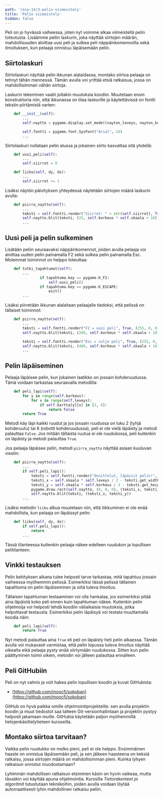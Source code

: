 ```yaml
---
path: '/osa-14/3-pelin-viimeistely'
title: 'Pelin viimeistely'
hidden: false
---
```


Peli on jo hyvässä vaiheessa, joten nyt voimme alkaa viimeistellä pelin toteutusta. Lisäämme peliin laskurin, joka näyttää siirtojen määrän, mahdollisuuden aloittaa uusi peli ja sulkea peli näppäinkomennoilla sekä ilmoituksen, kun pelaaja onnistuu läpäisemään pelin.

## Siirtolaskuri

Siirtolaskuri näyttää pelin ikkunan alalaidassa, montako siirtoa pelaaja on tehnyt tähän mennessä. Tämän avulla voi yrittää etsiä ratkaisua, jossa on mahdollisimman vähän siirtoja.

Laskurin tekeminen vaatii joitakin muutoksia koodiin. Muutetaan ensin konstruktoria niin, että ikkunassa on tilaa laskurille ja käytettävissä on fontti tekstin piirtämistä varten:

```python
    def __init__(self):
        ...
        self.naytto = pygame.display.set_mode((nayton_leveys, nayton_korkeus + self.skaala))

        self.fontti = pygame.font.SysFont("Arial", 24)
        ...
```

Siirtolaskuri nollataan pelin alussa ja jokainen siirto kasvattaa sitä yhdellä:

```python
    def uusi_peli(self):
        ...
        self.siirrot = 0
```

```python
    def liiku(self, dy, dx):
        ...
        self.siirrot += 1

```

Lisäksi näytön päivityksen yhteydessä näytetään siirtojen määrä laskurin avulla:

```python
    def piirra_naytto(self):
        ...
        teksti = self.fontti.render("Siirrot: " + str(self.siirrot), True, (255, 0, 0))
        self.naytto.blit(teksti, (25, self.korkeus * self.skaala + 10))
        ...
```

## Uusi peli ja pelin sulkeminen

Lisätään peliin seuraavaksi näppäinkomennot, joiden avulla pelaaja voi aloittaa uuden pelin painamalla F2 sekä sulkea pelin painamalla Esc. Molemmat toiminnot on helppo toteuttaa:

```python
    def tutki_tapahtumat(self):
        ...
                if tapahtuma.key == pygame.K_F2:
                    self.uusi_peli()
                if tapahtuma.key == pygame.K_ESCAPE:
                    exit()
        ...
```

Lisäksi piirretään ikkunan alalaitaan pelaajalle tiedoksi, että pelissä on tällaiset toiminnot:

```python
    def piirra_naytto(self):
        ...
        teksti = self.fontti.render("F2 = uusi peli", True, (255, 0, 0))
        self.naytto.blit(teksti, (200, self.korkeus * self.skaala + 10))

        teksti = self.fontti.render("Esc = sulje peli", True, (255, 0, 0))
        self.naytto.blit(teksti, (400, self.korkeus * self.skaala + 10))
        ...
```

## Pelin läpäiseminen

Pelaaja läpäisee pelin, kun jokainen laatikko on jossain kohderuudussa. Tämä voidaan tarkastaa seuraavalla metodilla:

```python
    def peli_lapi(self):
        for y in range(self.korkeus):
            for x in range(self.leveys):
                if self.kartta[y][x] in [2, 6]:
                    return False
        return True
```

Metodi käy läpi kaikki ruudut ja jos jossain ruudussa on luku 2 (tyhjä kohderuutu) tai 6 (robotti kohderuudussa), peli ei ole vielä läpäisty ja metodi palauttaa `False`. Jos mitään tällaista ruutua ei ole ruudukossa, peli kuitenkin on läpäisty ja metodi palauttaa `True`.

Jos pelaaja läpäisee pelin, metodi `piirra_naytto` näyttää asiaan kuuluvan viestin:

```python
    def piirra_naytto(self):
        ...
        if self.peli_lapi():
            teksti = self.fontti.render("Onnittelut, läpäisit pelin!", True, (255, 0, 0))
            teksti_x = self.skaala * self.leveys / 2 - teksti.get_width() / 2
            teksti_y = self.skaala * self.korkeus / 2 - teksti.get_height() / 2
            pygame.draw.rect(self.naytto, (0, 0, 0), (teksti_x, teksti_y, teksti.get_width(), teksti.get_height()))
            self.naytto.blit(teksti, (teksti_x, teksti_y))
        ...
```

Lisäksi metodin `liiku` alkua muutetaan niin, että liikkuminen ei ole enää mahdollista, kun pelaaja on läpäissyt pelin:

```python
    def liiku(self, dy, dx):
        if self.peli_lapi():
            return
        ...
```

Tässä tilanteessa kuitenkin pelaaja näkee edelleen ruudukon ja lopullisen pelitilanteen.

## Vinkki testauksen

Pelin kehityksen aikana tulee helposti tarve tarkastaa, mitä tapahtuu jossain vaiheessa myöhemmin pelissä. Esimerkiksi tässä pelissä tällainen tapahtuma on pelin läpäiseminen ja siitä tuleva ilmoitus.

Tällaisen tapahtuman testaaminen voi olla hankalaa, jos esimerkiksi pitää aina läpäistä koko peli ennen kuin tapahtuman näkee. Kuitenkin pelin ohjelmoija voi helposti tehdä koodiin väliaikaisia muutoksia, jotka helpottavat testausta. Esimerkiksi pelin läpäisyä voi testata muuttamalla koodia näin:

```python
    def peli_lapi(self):
        return True
```

Nyt metodi palauttaa aina `True` eli peli on läpäisty heti pelin alkaessa. Tämän avulla voi mukavasti varmistaa, että pelin lopussa tuleva ilmoitus näyttää oikealta eikä pelaaja pysty enää siirtymään ruudukossa. Sitten kun pelin päättyminen toimii oikein, metodin voi jälleen palauttaa ennalleen.

## Peli GitHubiin

Peli on nyt valmis ja voit hakea pelin lopullisen koodin ja kuvat GitHubista:

* [https://github.com/moocfi/sokoban](https://github.com/moocfi/sokoban)

GitHub on hyvä paikka omille ohjelmointiprojekteille: sen avulla projektin koodin ja muut tiedostot saa talteen Git-versionhallintaan ja projektin pystyy helposti jakamaan muille. GitHubia käytetään paljon myöhemmillä tietojenkäsittelytieteen kursseilla.

## Montako siirtoa tarvitaan?

Vaikka pelin ruudukko on melko pieni, peli ei ole helppo. Ensimmäinen haaste on onnistua läpäisemään peli, ja sen jälkeen haasteena on keksiä ratkaisu, jossa siirtojen määrä on mahdollisimman pieni. Kuinka lyhyen ratkaisun onnistut muodostamaan?

Lyhimmän mahdollisen ratkaisun etsiminen käsin on hyvin vaikeaa, mutta tässäkin voi käyttää apuna ohjelmointia. Kurssilla _Tietorakenteet ja algoritmit_  tutustutaan tekniikoihin, joiden avulla voidaan löytää automaattisesti lyhin mahdollinen ratkaisu peliin.
